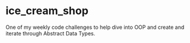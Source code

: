 # ice_cream_shop
One of my weekly code challenges to  help dive into OOP and create and iterate through Abstract Data Types.
